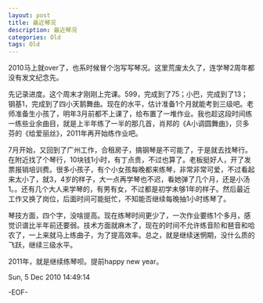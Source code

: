 ```yaml
---
layout: post
title: 最近琴况
description: 最近琴况
categories: Old
tags: Old
---
```

2010马上就over了，也系时候冒个泡写写琴况。这里荒废太久了，连学琴2周年都没有发文纪念先。

  
先记录进度。这个周末才刚刚上完课。599，完成到了75；小巴，完成到了13；钢基1，完成到了四小天鹅舞曲。现在的水平，估计准备1个月就能考到三级吧。老师准备生小孩了，明年3月前都不上课了，给布置了一堆作业。我也趁这段时间练一练些业余曲目，就是上半年练了一半的那几首，肖邦的《A小调圆舞曲》，贝多芬的《给爱丽丝》，2011年再开始练作业吧。

  
7月开始，又回到了广州工作，合租房子，搞钢琴是不可能了，于是就去找琴行。在附近找了个琴行，10块钱1小时，有丁点贵，不过也算了。老板挺好人，开了发票报销培训费。很多小孩子，有个小女孩每晚都来练琴，非常非常可爱，不过看起来太小了，就3，4岁的样子，大一点再学琴也不迟，看她弹了几个月，还是小汤1。。还有几个大人来学琴的，有男有女，不过都是初学未够1年的样子。然后最近工作又换了岗位，后面时间可能挺忙，不知能否继续每晚抽1小时练琴了。

  
琴技方面，四个字，没啥提高。现在练琴时间更少了，一次作业要练1个多月，感觉识谱比半年前还要弱。技术方面就麻木了，现在的时间不允许练音阶和琶音和哈农了，一上来就马上练曲子，为了提高效率。总之，就是继续迷惘期，没什么质的飞跃，继续三级水平。

  
2011年，就是继续练琴呗。提前happy new year。

Sun, 5 Dec 2010 14:49:14

-EOF-